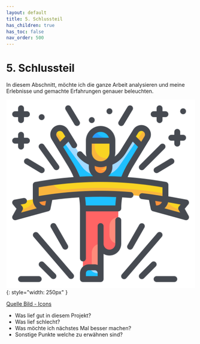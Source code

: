 ```yaml
---
layout: default
title: 5. Schlussteil
has_children: true
has_toc: false
nav_order: 500
---
```


# 5. Schlussteil

In diesem Abschnitt, möchte ich die ganze Arbeit analysieren und meine Erlebnisse und gemachte Erfahrungen genauer beleuchten.

![Schlussteil](../ressources/icons/finish.png){: style="width: 250px" }

[Quelle Bild - Icons](../anhang/600-quellen.html#64-icons)

* Was lief gut in diesem Projekt?
* Was lief schlecht?
* Was möchte ich nächstes Mal besser machen?
* Sonstige Punkte welche zu erwähnen sind?
